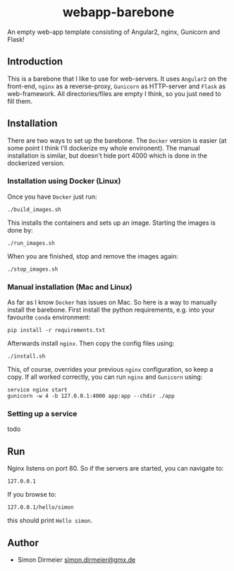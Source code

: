 <h1 align="center"> webapp-barebone </h1>

An empty web-app template consisting of Angular2, nginx, Gunicorn and Flask! 

## Introduction

This is a barebone that I like to use for web-servers. It uses `Angular2` on the front-end, `nginx` as a reverse-proxy, `Gunicorn` as HTTP-server and
`Flask` as web-framework. All directories/files are empty I think, so you just need to fill them.

## Installation

There are two ways to set up the barebone. The `Docker` version is easier (at some point I think I'll dockerize my whole environent).
The manual installation is similar, but doesn't hide port 4000 which is done in the dockerized version.

### Installation using Docker (Linux)

Once you have `Docker` just run:
```shell
./build_images.sh
```
This installs the containers and sets up an image. Starting the images is done by:
```shell
./run_images.sh
```
When you are finished, stop and remove the images again:
```shell
./stop_images.sh
```

### Manual installation (Mac and Linux)

As far as I know `Docker` has issues on Mac. So here is a way to manually install the barebone. First install the python requirements, e.g. into  your favourite `conda` environment:
```shell
pip install -r requirements.txt
```
Afterwards install `nginx`. Then copy the config files using:
```shell
./install.sh
```
This, of course, overrides your previous `nginx` configuration, so keep a copy.
If all worked correctly, you can run `nginx` and `Gunicorn` using:
```shell
service nginx start
gunicorn -w 4 -b 127.0.0.1:4000 app:app --chdir ./app
```

### Setting up a service

todo

## Run

Nginx listens on port 80. So if the servers are started, you can navigate to:
```
127.0.0.1
```
If you browse to:
```
127.0.0.1/hello/simon
```
this should print `Hello simon`.

## Author

* Simon Dirmeier <a href="mailto:simon.dirmeier@gmx.de">simon.dirmeier@gmx.de</a>
